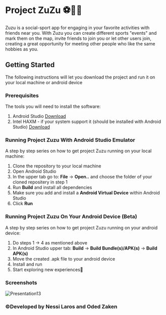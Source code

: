 # Project ZuZu ⚽🏀🥅
Zuzu is a social-sport app for engaging in your favorite activities with friends near you. With Zuzu you can create different sports "events" and mark them on the map, invite friends to join you or let other users join, creating a great opportunity for meeting other people who like the same hobbies as you.

## Getting Started
The following instructions will let you download the project and run it on your local machine or android device

### Prerequisites
The tools you will need to install the software:
1. Android Studio [Download](https://developer.android.com/studio?gclid=Cj0KCQjw78yFBhCZARIsAOxgSx3M9n1A3Mu6UE8MvB9mmLdYo807oLPNBivXL6NfiYFNI6JZURn-i4saApJtEALw_wcB&gclsrc=aw.ds)
2. Intel HAXM - if your system support it (should be installed with Android Studio) [Download](https://github.com/intel/haxm)

### Running Project Zuzu With Android Studio Emulator
A step by step series on how to get project Zuzu running on your local machine:
1. Clone the repository to your local machine
2. Open Android Studio
3. In the upper tab go to: **File** -> **Open..** and choose the folder of your cloned repositery in step 1
4. Run **Build** and install all dependencies
5. Make sure you add and install a **Android Virtual Device** within Android Studio
6. Click **Run**

### Running Project Zuzu On Your Android Device (Beta)
A step by step series on how to get project Zuzu running on your android device:
1. Do steps 1 -> 4 as mentioned above
2. In Android Studio upper tab: **Build** -> **Build Bundle(s)/APK(s)** -> **Build APK(s)**
3. Move the created .apk file to your android device
4. Install and run
5. Start exploring new experiences🚀

### Screenshots
![Presentation13](https://user-images.githubusercontent.com/61590495/127488080-d9da5c72-aec5-4113-8d5c-c4b7c99c55ac.png)



### ©️Developed by Nessi Laros and Oded Zaken